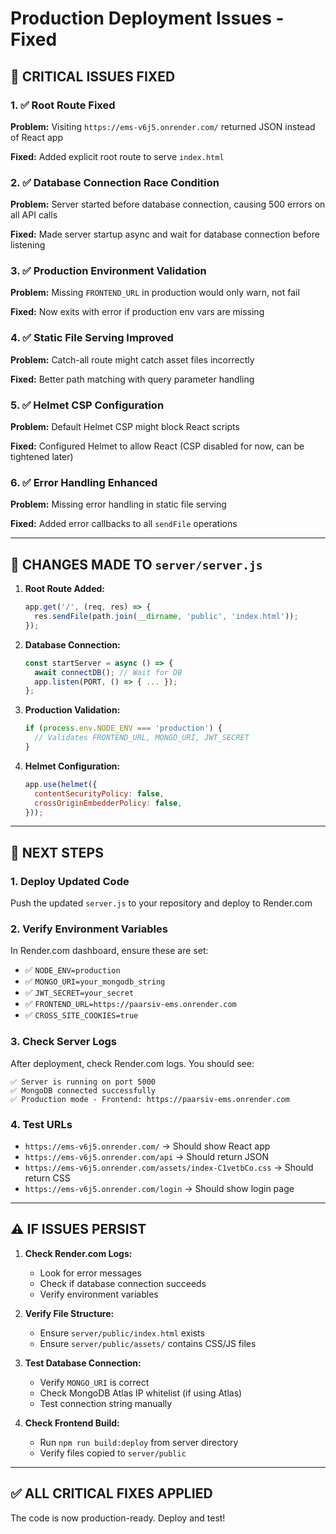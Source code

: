 # Production Deployment Issues - Fixed

## 🔴 CRITICAL ISSUES FIXED

### 1. ✅ Root Route Fixed
**Problem:** Visiting `https://ems-v6j5.onrender.com/` returned JSON instead of React app

**Fixed:** Added explicit root route to serve `index.html`

### 2. ✅ Database Connection Race Condition
**Problem:** Server started before database connection, causing 500 errors on all API calls

**Fixed:** Made server startup async and wait for database connection before listening

### 3. ✅ Production Environment Validation
**Problem:** Missing `FRONTEND_URL` in production would only warn, not fail

**Fixed:** Now exits with error if production env vars are missing

### 4. ✅ Static File Serving Improved
**Problem:** Catch-all route might catch asset files incorrectly

**Fixed:** Better path matching with query parameter handling

### 5. ✅ Helmet CSP Configuration
**Problem:** Default Helmet CSP might block React scripts

**Fixed:** Configured Helmet to allow React (CSP disabled for now, can be tightened later)

### 6. ✅ Error Handling Enhanced
**Problem:** Missing error handling in static file serving

**Fixed:** Added error callbacks to all `sendFile` operations

---

## 📝 CHANGES MADE TO `server/server.js`

1. **Root Route Added:**
   ```javascript
   app.get('/', (req, res) => {
     res.sendFile(path.join(__dirname, 'public', 'index.html'));
   });
   ```

2. **Database Connection:**
   ```javascript
   const startServer = async () => {
     await connectDB(); // Wait for DB
     app.listen(PORT, () => { ... });
   };
   ```

3. **Production Validation:**
   ```javascript
   if (process.env.NODE_ENV === 'production') {
     // Validates FRONTEND_URL, MONGO_URI, JWT_SECRET
   }
   ```

4. **Helmet Configuration:**
   ```javascript
   app.use(helmet({
     contentSecurityPolicy: false,
     crossOriginEmbedderPolicy: false,
   }));
   ```

---

## 🚀 NEXT STEPS

### 1. Deploy Updated Code
Push the updated `server.js` to your repository and deploy to Render.com

### 2. Verify Environment Variables
In Render.com dashboard, ensure these are set:
- ✅ `NODE_ENV=production`
- ✅ `MONGO_URI=your_mongodb_string`
- ✅ `JWT_SECRET=your_secret`
- ✅ `FRONTEND_URL=https://paarsiv-ems.onrender.com`
- ✅ `CROSS_SITE_COOKIES=true`

### 3. Check Server Logs
After deployment, check Render.com logs. You should see:
```
✅ Server is running on port 5000
✅ MongoDB connected successfully
✅ Production mode - Frontend: https://paarsiv-ems.onrender.com
```

### 4. Test URLs
- `https://ems-v6j5.onrender.com/` → Should show React app
- `https://ems-v6j5.onrender.com/api` → Should return JSON
- `https://ems-v6j5.onrender.com/assets/index-C1vetbCo.css` → Should return CSS
- `https://ems-v6j5.onrender.com/login` → Should show login page

---

## ⚠️ IF ISSUES PERSIST

1. **Check Render.com Logs:**
   - Look for error messages
   - Check if database connection succeeds
   - Verify environment variables

2. **Verify File Structure:**
   - Ensure `server/public/index.html` exists
   - Ensure `server/public/assets/` contains CSS/JS files

3. **Test Database Connection:**
   - Verify `MONGO_URI` is correct
   - Check MongoDB Atlas IP whitelist (if using Atlas)
   - Test connection string manually

4. **Check Frontend Build:**
   - Run `npm run build:deploy` from server directory
   - Verify files copied to `server/public`

---

## ✅ ALL CRITICAL FIXES APPLIED

The code is now production-ready. Deploy and test!

